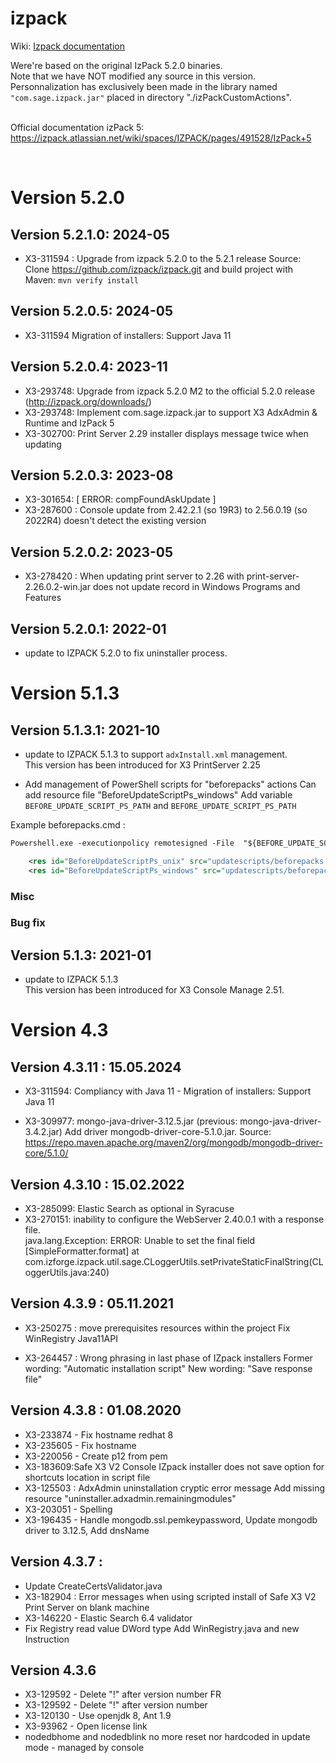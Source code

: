 # izpack
Wiki: <a href="https://izpack.atlassian.net/wiki/spaces/IZPACK/pages/491528/IzPack+5"> Izpack documentation </a><br/>


Were're based on the original IzPack 5.2.0 binaries. <br/>
Note that we have NOT modified any source in this version. <br/>
Personnalization has exclusively been made in the library named `"com.sage.izpack.jar"` placed in directory "./izPackCustomActions". <br/>
<br/>

Official documentation izPack 5:<br/>
https://izpack.atlassian.net/wiki/spaces/IZPACK/pages/491528/IzPack+5<br/>

<br/>

# Version 5.2.0

## Version 5.2.1.0: 2024-05

- X3-311594 : Upgrade from izpack 5.2.0 to the 5.2.1 release
  Source: Clone https://github.com/izpack/izpack.git and build project with Maven: `mvn verify install`


## Version 5.2.0.5: 2024-05

- X3-311594 Migration of installers: Support Java 11

## Version 5.2.0.4: 2023-11

- X3-293748: Upgrade from izpack 5.2.0 M2 to the official 5.2.0 release  (http://izpack.org/downloads/)
- X3-293748: Implement com.sage.izpack.jar to support X3 AdxAdmin & Runtime and IzPack 5
- X3-302700: Print Server 2.29 installer displays message twice when updating

## Version 5.2.0.3: 2023-08

- X3-301654: [ ERROR: compFoundAskUpdate ]
- X3-287600 : Console update from 2.42.2.1  (so 19R3) to 2.56.0.19 (so 2022R4) doesn't detect the existing version

## Version 5.2.0.2: 2023-05

- X3-278420 : When updating print server to 2.26 with print-server-2.26.0.2-win.jar does not update record in Windows Programs and Features

## Version 5.2.0.1: 2022-01

- update to IZPACK 5.2.0 to fix uninstaller process. <br/>



# Version 5.1.3

## Version 5.1.3.1: 2021-10

- update to IZPACK 5.1.3 to support `adxInstall.xml` management. <br/>
  This version has been introduced for X3 PrintServer 2.25 <br/>

- Add management of PowerShell scripts for "beforepacks" actions
  Can add resource file "BeforeUpdateScriptPs_windows"
  Add variable `BEFORE_UPDATE_SCRIPT_PS_PATH` and `BEFORE_UPDATE_SCRIPT_PS_PATH`

Example beforepacks.cmd :
```xml
Powershell.exe -executionpolicy remotesigned -File  "${BEFORE_UPDATE_SCRIPT_PS_PATH}" -InstallPath  "${INSTALL_PATH}"
```

```xml
    <res id="BeforeUpdateScriptPs_unix" src="updatescripts/beforepacks.ps1" />
    <res id="BeforeUpdateScriptPs_windows" src="updatescripts/beforepacks.ps1" />
```





### Misc


### Bug fix


## Version 5.1.3: 2021-01

- update to IZPACK 5.1.3 <br/>
  This version has been introduced for X3 Console Manage 2.51. <br/>



# Version 4.3

## Version 4.3.11 : 15.05.2024

- X3-311594: Compliancy with Java 11 - Migration of installers: Support Java 11

- X3-309977:  mongo-java-driver-3.12.5.jar (previous: mongo-java-driver-3.4.2.jar)
Add driver mongodb-driver-core-5.1.0.jar. 
Source: https://repo.maven.apache.org/maven2/org/mongodb/mongodb-driver-core/5.1.0/


## Version 4.3.10 : 15.02.2022

- X3-285099: Elastic Search as optional in Syracuse
- X3-270151: inability to configure the  WebServer 2.40.0.1 with a response file.<br>
java.lang.Exception: ERROR: Unable to set the final field [SimpleFormatter.format]
        at com.izforge.izpack.util.sage.CLoggerUtils.setPrivateStaticFinalString(CLoggerUtils.java:240)


## Version 4.3.9 : 05.11.2021

* X3-250275 : move prerequisites resources within the project
  Fix WinRegistry Java11API

* X3-264457 : Wrong phrasing in last phase of IZpack installers
  Former wording: "Automatic installation script"
  New wording: "Save response file"


## Version 4.3.8 : 01.08.2020

* X3-233874 - Fix hostname redhat 8
* X3-235605 - Fix hostname
* X3-220056 - Create p12 from pem
* X3-183609:Safe X3 V2 Console IZpack installer does not save option for shortcuts location in script file
* X3-125503 : AdxAdmin uninstallation cryptic error message
  Add missing resource "uninstaller.adxadmin.remainingmodules"
* X3-203051 - Spelling
* X3-196435 - Handle mongodb.ssl.pemkeypassword,  Update mongodb driver to 3.12.5,  Add dnsName

## Version 4.3.7 : 

* Update CreateCertsValidator.java
* X3-182904 : Error messages when using scripted install of Safe X3 V2 Print Server on blank machine
* X3-146220 - Elastic Search 6.4 validator
* Fix Registry read value DWord type
  Add WinRegistry.java  and new Instruction <variable value="regkey[HKLM:RegistryPath:Key]">

## Version 4.3.6

* X3-129592 - Delete "!" after version number FR
* X3-129592 - Delete "!" after version number
* X3-120130 - Use openjdk 8, Ant 1.9
* X3-93962 - Open license link
* nodedbhome and nodedblink no more reset nor hardcoded in update mode - managed by console




<br/>
